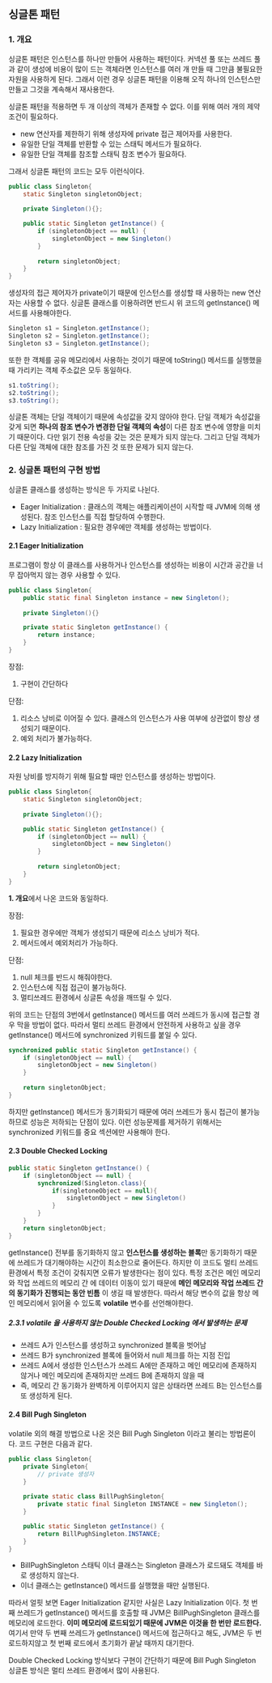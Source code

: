 ## 싱글톤 패턴

### 1. 개요

싱글톤 패턴은 인스턴스를 하나만 만들어 사용하는 패턴이다.
커넥션 풀 또는 쓰레드 풀과 같이 생성에 비용이 많이 드는 객체라면 인스턴스를 여러 개 만들 때 그만큼 불필요한 자원을 사용하게 된다.
그래서 이런 경우 싱글톤 패턴을 이용해 오직 하나의 인스턴스만 만들고 그것을 계속해서 재사용한다.

싱글톤 패턴을 적용하면 두 개 이상의 객체가 존재할 수 없다. 이를 위해 여러 개의 제약 조건이 필요하다.
- new 연산자를 제한하기 위해 생성자에 private 접근 제어자를 사용한다.
- 유일한 단일 객체를 반환할 수 있는 스태틱 메서드가 필요하다.
- 유일한 단일 객체를 참조할 스태틱 참조 변수가 필요하다.

그래서 싱글톤 패턴의 코드는 모두 이런식이다.

```java
public class Singleton{
    static Singleton singletonObject;
    
    private Singleton(){};

    public static Singleton getInstance() {
        if (singletonObject == null) {
            singletonObject = new Singleton()
        }
        
        return singletonObject;
    }
}
```

생성자의 접근 제어자가 private이기 때문에 인스턴스를 생성할 때 사용하는 new 연산자는 사용할 수 없다.
싱글톤 클래스를 이용하려면 반드시 위 코드의 getInstance() 메서드를 사용해야한다.
```java
Singleton s1 = Singleton.getInstance();
Singleton s2 = Singleton.getInstance();
Singleton s3 = Singleton.getInstance();
```

또한 한 객체를 공유 메모리에서 사용하는 것이기 때문에 toString() 메서드를 실행했을 때 가리키는 객체 주소값은 모두 동일하다.
```java
s1.toString();
s2.toString();
s3.toString();
```

싱글톤 객체는 단일 객체이기 때문에 속성값을 갖지 않아야 한다. 단일 객체가 속성값을 갖게 되면 **하나의 참조 변수가 변경한 단일 객체의 속성**이
다른 참조 변수에 영향을 미치기 때문이다. 다만 읽기 전용 속성을 갖는 것은 문제가 되지 않는다. 그리고 단일 객체가 다른 단일 객체에 대한 참조를
가진 것 또한 문제가 되지 않는다.

### 2. 싱글톤 패턴의 구현 방법

싱글톤 클래스를 생성하는 방식은 두 가지로 나뉜다.
- Eager Initialization : 클래스의 객체는 애플리케이션이 시작할 때 JVM에 의해 생성된다. 참조 인스턴스를 직접 할당하여 수행한다.
- Lazy Initialization : 필요한 경우에만 객체를 생성하는 방법이다.

#### 2.1 Eager Initialization

프로그램이 항상 이 클래스를 사용하거나 인스턴스를 생성하는 비용이 시간과 공간을 너무 잡아먹지 않는 경우 사용할 수 있다.

```java
public class Singleton{
    public static final Singleton instance = new Singleton();
    
    private Singleton(){}

    private static Singleton getInstance() {
        return instance;
    }
}
```

장점:
1. 구현이 간단하다

단점:
1. 리소스 낭비로 이어질 수 있다. 클래스의 인스턴스가 사용 여부에 상관없이 항상 생성되기 때문이다.
2. 예외 처리가 불가능하다.

#### 2.2 Lazy Initialization

자원 낭비를 방지하기 위해 필요할 때만 인스턴스를 생성하는 방법이다.

```java
public class Singleton{
    static Singleton singletonObject;
    
    private Singleton(){};

    public static Singleton getInstance() {
        if (singletonObject == null) {
            singletonObject = new Singleton()
        }
        
        return singletonObject;
    }
}
```

**1. 개요**에서 나온 코드와 동일하다.

장점:
1. 필요한 경우에만 객체가 생성되기 때문에 리소스 낭비가 적다.
2. 메서드에서 예외처리가 가능하다.

단점:
1. null 체크를 반드시 해줘야한다.
2. 인스턴스에 직접 접근이 불가능하다.
3. 멀티쓰레드 환경에서 싱글톤 속성을 깨뜨릴 수 있다.

위의 코드는 단점의 3번에서 getInstance() 메서드를 여러 쓰레드가 동시에 접근할 경우 막을 방법이 없다.
따라서 멀티 쓰레드 환경에서 안전하게 사용하고 싶을 경우 getInstance() 메서드에 synchronized 키워드를 붙일 수 있다.

```java
synchronized public static Singleton getInstance() {
    if (singletonObject == null) {
        singletonObject = new Singleton()
    }
    
    return singletonObject;
}
```

하지만 getInstance() 메서드가 동기화되기 때문에 여러 쓰레드가 동시 접근이 불가능하므로 성능은 저하되는 단점이 있다.
이런 성능문제를 제거하기 위해서는 synchronized 키워드를 중요 섹션에만 사용해야 한다.

#### 2.3 Double Checked Locking

```java
public static Singleton getInstance() {
    if (singletonObject == null) {
        synchronized(Singleton.class){
            if(singletoneObject == null){
                singletonObject = new Singleton()
            }
        }
    }
    return singletonObject;
}
```

getInstance() 전부를 동기화하지 않고 **인스턴스를 생성하는 블록**만 동기화하기 때문에 쓰레드가 대기해야하는 시간이 최소한으로 줄어든다.
하지만 이 코드도 멀티 쓰레드 환경에서 특정 조건이 갖춰지면 오류가 발생한다는 점이 있다. 특정 조건은 메인 메모리와 작업 쓰레드의 메모리 간
에 데이터 이동이 있기 때문에 **메인 메모리와 작업 쓰레드 간의 동기화가 진행되는 동안 빈틈** 이 생길 때 발생한다.
따라서 해당 변수의 값을 항상 메인 메모리에서 읽어올 수 있도록 **volatile** 변수를 선언해야한다.

##### 2.3.1 volatile 을 사용하지 않는 Double Checked Locking 에서 발생하는 문제

- 쓰레드 A가 인스턴스를 생성하고 synchronized 블록을 벗어남
- 쓰레드 B가 synchronized 블록에 들어와서 null 체크를 하는 지점 진입
- 쓰레드 A에서 생성한 인스턴스가 쓰레드 A에만 존재하고 메인 메모리에 존재하지 않거나 메인 메모리에 존재하지만 쓰레드 B에 존재하지 않을 때
- 즉, 메모리 간 동기화가 완벽하게 이루어지지 않은 상태라면 쓰레드 B는 인스턴스를 또 생성하게 된다.

#### 2.4 Bill Pugh Singleton

volatile 외의 해결 방법으로 나온 것은 Bill Pugh Singleton 이라고 불리는 방법론이다.
코드 구현은 다음과 같다.

```java
public class Singleton{
    private Singleton{
        // private 생성자    
    }
    
    private static class BillPughSingleton{
        private static final Singleton INSTANCE = new Singleton();
    }

    public static Singleton getInstance() {
        return BillPughSingleton.INSTANCE;
    }
}
```

- BillPughSingleton 스태틱 이너 클래스는 Singleton 클래스가 로드돼도 객체를 바로 생성하지 않는다.
- 이너 클래스는 getInstance() 메서드를 실행했을 때만 실행된다. 

따라서 얼핏 보면 Eager Initialization 같지만 사실은 Lazy Initialization 이다.
첫 번째 쓰레드가 getInstance() 메서드를 호출할 때 JVM은 BillPughSingleton 클래스를 메모리에 로드한다.
**이미 메모리에 로드되있기 때문에 JVM은 이것을 한 번만 로드한다.**
여기서 만약 두 번째 쓰레드가 getInstance() 메서드에 접근하다고 해도, JVM은 두 번 로드하지않고 첫 번째 로드에서 초기화가 끝날 때까지 대기한다.

Double Checked Locking 방식보다 구현이 간단하기 때문에 Bill Pugh Singleton 싱글톤 방식은 멀티 쓰레드 환경에서 많이 사용된다.





